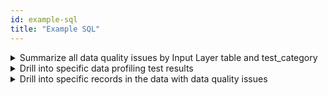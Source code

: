 ```yaml
---
id: example-sql
title: "Example SQL"
---
```


<details><summary>Summarize all data quality issues by Input Layer table and test_category</summary>

In the example output above, you can see summary results of data quality for each table (column 1)  and each test category.  For example, on row 8 you can see that 8,235 claims from medical_claim had invalid values.  On row 10 you can see 66,196 claims had no data quality issues of any sort (i.e. their test category label was 'good').  

```sql
select *
from data_profiling.summary
order by 1,3
```

![Data Profiling Summary](/img/data_profiling_summary.jpg)

</details>

<details><summary>Drill into specific data profiling test results</summary>

In this query you can drill into the specific data quality test results.  This table is populated for every test that had at least 1 failure.  For example, on row 11 you can see ms_drg has invalid values on 100% of claims.

```sql
select *
from data_profiling.test_result
order by 1,3,4
```

![Data Profiling Test Results](/img/data_profiling_test_results.jpg)

</details>

<details><summary>Drill into specific records in the data with data quality issues</summary>

With this query you can drill into the specific records (e.g. claims) that have data quality issues.  For example, the following query will return all the claim_ids that had an invalid ms_drg_code value.  You can easily join from this table back to your actual claims data in medical_claim to see what values are the issue.

```sql
select *
from data_profiling.test_detail
where test_name = 'ms_drg_code invalid'
```

</details>
